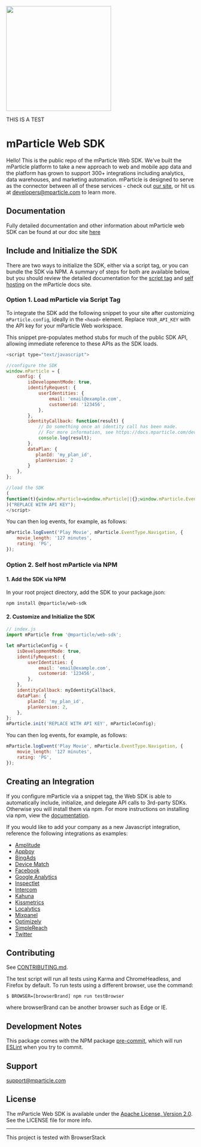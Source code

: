 <img src="https://static.mparticle.com/sdk/mp_logo_black.svg" width="280"><br>

<!-- <img src="https://img.shields.io/github/release/mparticle/mparticle-web-sdk.svg?color=green"> <img src ="https://img.shields.io/npm/v/@mparticle/web-sdk.svg?color=green"> -->

THIS IS A TEST

# mParticle Web SDK

Hello! This is the public repo of the mParticle Web SDK. We've built the mParticle platform to take a new approach to web and mobile app data and the platform has grown to support 300+ integrations including analytics, data warehouses, and marketing automation. mParticle is designed to serve as the connector between all of these services - check out [our site](http://mparticle.com), or hit us at developers@mparticle.com to learn more.

## Documentation

Fully detailed documentation and other information about mParticle web SDK can be found at our doc site [here](https://docs.mparticle.com/developers/sdk/web/getting-started)

## Include and Initialize the SDK

There are two ways to initialize the SDK, either via a script tag, or you can bundle the SDK via NPM. A summary of steps for both are available below, but you should review the detailed documentation for the [script tag](https://docs.mparticle.com/developers/sdk/web/getting-started) and [self hosting](https://docs.mparticle.com/developers/sdk/web/self-hosting) on the mParticle docs site.

### Option 1. Load mParticle via Script Tag

To integrate the SDK add the following snippet to your site after customizing `mParticle.config`, ideally in the `<head>` element. Replace `YOUR_API_KEY` with the API key for your mParticle Web workspace.

This snippet pre-populates method stubs for much of the public SDK API, allowing immediate reference to these APIs as the SDK loads.

```javascript
<script type="text/javascript">

//configure the SDK
window.mParticle = {
    config: {
        isDevelopmentMode: true,
        identifyRequest: {
            userIdentities: {
                email: 'email@example.com',
                customerid: '123456',
            },
        },
        identityCallback: function(result) {
            // Do something once an identity call has been made.
            // For more information, see https://docs.mparticle.com/developers/sdk/web/idsync/#sdk-initialization-and-identify
            console.log(result);
        },
        dataPlan: {
           planId: 'my_plan_id',
           planVersion: 2
        }
    },
};

//load the SDK
(
function(t){window.mParticle=window.mParticle||{};window.mParticle.EventType={Unknown:0,Navigation:1,Location:2,Search:3,Transaction:4,UserContent:5,UserPreference:6,Social:7,Other:8};window.mParticle.eCommerce={Cart:{}};window.mParticle.Identity={};window.mParticle.config=window.mParticle.config||{};window.mParticle.config.rq=[];window.mParticle.config.snippetVersion=2.3;window.mParticle.ready=function(t){window.mParticle.config.rq.push(t)};var e=["endSession","logError","logBaseEvent","logEvent","logForm","logLink","logPageView","setSessionAttribute","setAppName","setAppVersion","setOptOut","setPosition","startNewSession","startTrackingLocation","stopTrackingLocation"];var o=["setCurrencyCode","logCheckout"];var i=["identify","login","logout","modify"];e.forEach(function(t){window.mParticle[t]=n(t)});o.forEach(function(t){window.mParticle.eCommerce[t]=n(t,"eCommerce")});i.forEach(function(t){window.mParticle.Identity[t]=n(t,"Identity")});function n(e,o){return function(){if(o){e=o+"."+e}var t=Array.prototype.slice.call(arguments);t.unshift(e);window.mParticle.config.rq.push(t)}}var dpId,dpV,config=window.mParticle.config,env=config.isDevelopmentMode?1:0,dbUrl="?env="+env,dataPlan=window.mParticle.config.dataPlan;dataPlan&&(dpId=dataPlan.planId,dpV=dataPlan.planVersion,dpId&&(dpV&&(dpV<1||dpV>1e3)&&(dpV=null),dbUrl+="&plan_id="+dpId+(dpV?"&plan_version="+dpV:"")));var mp=document.createElement("script");mp.type="text/javascript";mp.async=true;mp.src=("https:"==document.location.protocol?"https://jssdkcdns":"http://jssdkcdn")+".mparticle.com/js/v2/"+t+"/mparticle.js" + dbUrl;var c=document.getElementsByTagName("script")[0];c.parentNode.insertBefore(mp,c)}
)("REPLACE WITH API KEY");
</script>
```

You can then log events, for example, as follows:

```javascript
mParticle.logEvent('Play Movie', mParticle.EventType.Navigation, {
    movie_length: '127 minutes',
    rating: 'PG',
});
```

### Option 2. Self host mParticle via NPM

#### 1. Add the SDK via NPM

In your root project directory, add the SDK to your package.json:

```
npm install @mparticle/web-sdk
```

#### 2. Customize and Initialize the SDK

```javascript
// index.js
import mParticle from '@mparticle/web-sdk';

let mParticleConfig = {
    isDevelopmentMode: true,
    identifyRequest: {
        userIdentities: {
            email: 'email@example.com',
            customerid: '123456',
        },
    },
    identityCallback: myIdentityCallback,
    dataPlan: {
        planId: 'my_plan_id',
        planVersion: 2,
    },
};
mParticle.init('REPLACE WITH API KEY', mParticleConfig);
```

You can then log events, for example, as follows:

```javascript
mParticle.logEvent('Play Movie', mParticle.EventType.Navigation, {
    movie_length: '127 minutes',
    rating: 'PG',
});
```

## Creating an Integration

If you configure mParticle via a snippet tag, the Web SDK is able to automatically include, initialize, and delegate API calls to 3rd-party SDKs. Otherwise you will install them via npm. For more instructions on installing via npm, view the [documentation](https://docs.mparticle.com/developers/sdk/web/self-hosting).

If you would like to add your company as a new Javascript integration, reference the following integrations as examples:

-   [Amplitude](https://github.com/mparticle-integrations/mparticle-javascript-integration-amplitude)
-   [Appboy](https://github.com/mparticle-integrations/mparticle-javascript-integration-appboy)
-   [BingAds](https://github.com/mparticle-integrations/mparticle-javascript-integration-bingads)
-   [Device Match](https://github.com/mparticle-integrations/mparticle-javascript-integration-device-match)
-   [Facebook](https://github.com/mparticle-integrations/mparticle-javascript-integration-facebook)
-   [Google Analytics](https://github.com/mparticle-integrations/mparticle-javascript-integration-google-analytics)
-   [Inspectlet](https://github.com/mparticle-integrations/mparticle-javascript-integration-inspectlet)
-   [Intercom](https://github.com/mparticle-integrations/mparticle-javascript-integration-intercom)
-   [Kahuna](https://github.com/mparticle-integrations/mparticle-javascript-integration-kahuna)
-   [Kissmetrics](https://github.com/mparticle-integrations/mparticle-javascript-integration-kissmetrics)
-   [Localytics](https://github.com/mparticle-integrations/mparticle-javascript-integration-localytics)
-   [Mixpanel](https://github.com/mparticle-integrations/mparticle-javascript-integration-mixpanel)
-   [Optimizely](https://github.com/mparticle-integrations/mparticle-javascript-integration-optimizely)
-   [SimpleReach](https://github.com/mparticle-integrations/mparticle-javascript-integration-simplereach)
-   [Twitter](https://github.com/mparticle-integrations/mparticle-javascript-integration-twitter)

## Contributing

See [CONTRIBUTING.md](https://github.com/mParticle/mparticle-web-sdk/blob/master/CONTRIBUTING.md).

The test script will run all tests using Karma and ChromeHeadless, and Firefox by default. To run tests using a different browser, use the command:

```
$ BROWSER=[browserBrand] npm run testBrowser
```

where browserBrand can be another browser such as Edge or IE.

## Development Notes

This package comes with the NPM package [pre-commit](https://www.npmjs.com/package/pre-commit), which will run [ESLint](http://eslint.org/) when you try to commit.

## Support

<support@mparticle.com>

## License

The mParticle Web SDK is available under the [Apache License, Version 2.0](http://www.apache.org/licenses/LICENSE-2.0). See the LICENSE file for more info.

---
This project is tested with BrowserStack
